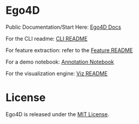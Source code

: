 # Ego4D

Public Documentation/Start Here: [Ego4D Docs](https://ego4d-data.org/docs/start-here/)

For the CLI readme: [CLI README](ego4d/cli/README.md)

For feature extraction: refer to the [Feature README](ego4d/features/README.md)

For a demo notebook: [Annotation Notebook](notebooks/annotation_visualization.ipynb)

For the visualization engine: [Viz README](viz/narrations/README.md)

# License

Ego4D is released under the [MIT License](LICENSE).

